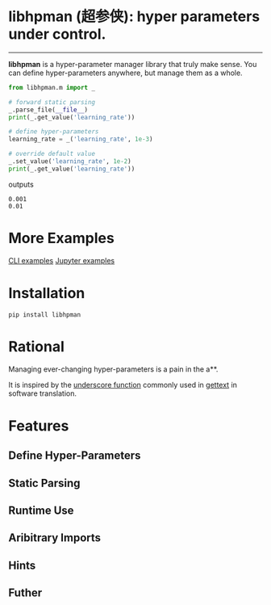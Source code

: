 # libhpman (超参侠): hyper parameters under control.

----------

**libhpman** is a hyper-parameter manager library that truly make sense. You
can define hyper-parameters anywhere, but manage them as a whole.

```python
from libhpman.m import _

# forward static parsing
_.parse_file(__file__)
print(_.get_value('learning_rate'))

# define hyper-parameters
learning_rate = _('learning_rate', 1e-3)

# override default value
_.set_value('learning_rate', 1e-2)
print(_.get_value('learning_rate'))
```
outputs
```
0.001
0.01
```

# More Examples
[CLI examples](TODO:link-to-libhpman-cli)
[Jupyter examples](TODO:link-to-libhpman-jui-on-mybinder)

# Installation
```
pip install libhpman
```

# Rational
Managing ever-changing hyper-parameters is a pain in the a\*\*.

It is inspired by the [underscore
function](https://www.gnu.org/software/gettext/manual/html_node/Mark-Keywords.html)
commonly used in [gettext](https://www.gnu.org/software/gettext/) in software
translation.

# Features
## Define Hyper-Parameters
## Static Parsing
## Runtime Use
## Aribitrary Imports
## Hints
## Futher

